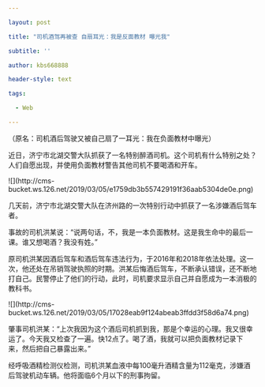 ```yaml
---

layout: post

title: "司机酒驾再被查 自扇耳光：我是反面教材 曝光我"

subtitle: ''

author: kbs668888

header-style: text

tags:

  - Web

---
```


（原名：司机酒后驾驶又被自己扇了一耳光：我在负面教材中曝光）

近日，济宁市北湖交警大队抓获了一名特别醉酒司机。这个司机有什么特别之处？人们自愿出现，并使用负面教材警告其他司机不要喝酒和开车。

![](http://cms-
bucket.ws.126.net/2019/03/05/e1759db3b557429191f36aab5304de0e.png)

几天前，济宁市北湖交警大队在济州路的一次特别行动中抓获了一名涉嫌酒后驾车者。

事故的司机洪某说：“说两句话，不，我是一本负面教材。这是我生命中的最后一课。谁又想喝酒？我没有姓。”

原司机洪某因酒后驾车和酒后驾车违法行为，于2016年和2018年依法处理。这一次，他还处在吊销驾驶执照的时期。洪某后悔酒后驾车，不断承认错误，还不断地打自己。民警停止了他们的行动，此时，司机要求显示自己并自愿成为一本消极的教科书。

![](http://cms-
bucket.ws.126.net/2019/03/05/17028eab9f124abeab3ffdd3f58d6a74.png)

肇事司机洪某：“上次我因为这个酒后司机抓到我，那是个幸运的心理。我又很幸运了。今天我又检查了一遍。快12点了。喝了酒，我就可以把负面教材记录下来，然后把自己暴露出来。”

经呼吸酒精检测仪检测，司机洪某血液中每100毫升酒精含量为112毫克，涉嫌酒后驾驶机动车辆。他将面临6个月以下的刑事拘留。

